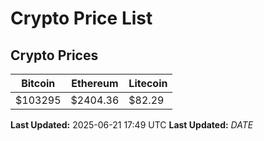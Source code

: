 # Crypto Price List

## Crypto Prices
| Bitcoin | Ethereum | Litecoin |
| ------- | -------- | -------- |
| $103295 | $2404.36 | $82.29 |
**Last Updated:** 2025-06-21 17:49 UTC
**Last Updated:** $DATE$
